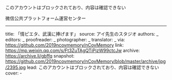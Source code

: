 このアカウントはブロックされており、内容は確認できない

微信公共プラットフォーム運営センター


-------------
title: 「情ピエタ、武漢に捧げます」
source: アイ先生のスタジオ
authors: _
editors: _
proofreader: _
photographer: _
translator: _
via: https://github.com/2019ncovmemory/nCovMemory
link: https://mp.weixin.qq.com/s/Ft3ZuTAgQTiPjzW99ctcJw
archive: https://archive.li/gbffq
snapshot: https://github.com/2019ncovmemory/nCovMemory/blob/master/archive/jpg/2395.jpg
lead: このアカウントはブロックされており、内容は確認できない
cover: -
